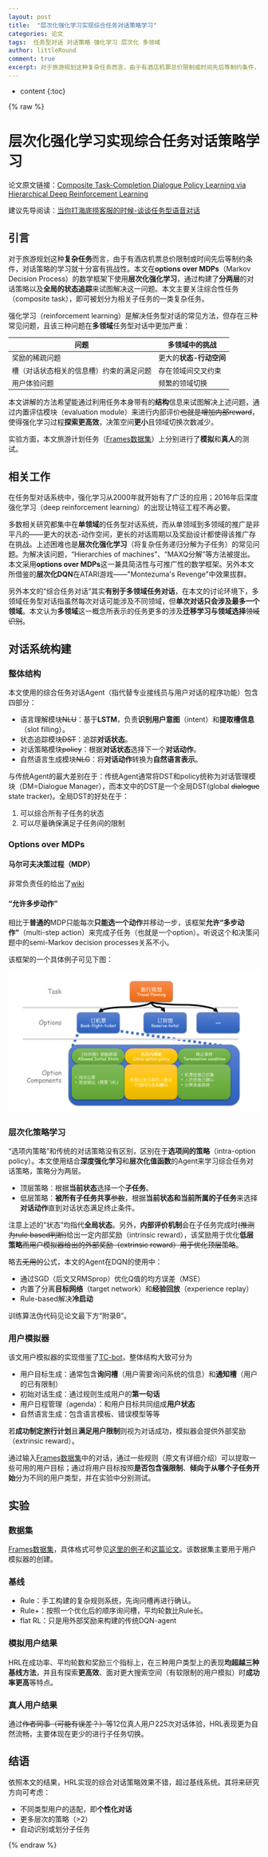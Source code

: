 ```yaml
---
layout: post
title:  "层次化强化学习实现综合任务对话策略学习"
categories: 论文
tags:  任务型对话 对话策略 强化学习 层次化 多领域
author: littleRound
comment: true
excerpt: 对于旅游规划这种复杂任务而言，由于有酒店机票总价限制或时间先后等制约条件，对话策略的学习就十分富有挑战性。本文在options over MDPs（Markov Decision Process）的数学框架下使用层次化强化学习，通过构建了分两层的对话策略以及全局的状态追踪来试图解决这一问题。本文主要关注综合性任务（composite task），即可被划分为相关子任务的一类复杂任务。
---
```


* content
{:toc}

{% raw %}

# 层次化强化学习实现综合任务对话策略学习

论文原文链接：[Composite Task-Completion Dialogue Policy Learning via Hierarchical Deep Reinforcement Learning](https://arxiv.org/pdf/1704.03084.pdf)

建议先导阅读：[当你打海底捞客服的时候-谈谈任务型语音对话](https://littleround.cn/2019/01/19/%E5%BD%93%E4%BD%A0%E6%89%93%E6%B5%B7%E5%BA%95%E6%8D%9E%E5%AE%A2%E6%9C%8D%E7%9A%84%E6%97%B6%E5%80%99-%E8%B0%88%E8%B0%88%E4%BB%BB%E5%8A%A1%E5%9E%8B%E8%AF%AD%E9%9F%B3%E5%AF%B9%E8%AF%9D/)

## 引言

对于旅游规划这种**复杂任务**而言，由于有酒店机票总价限制或时间先后等制约条件，对话策略的学习就十分富有挑战性。本文在**options over MDPs**（Markov Decision Process）的数学框架下使用**层次化强化学习**，通过构建了**分两层**的对话策略以及**全局的状态追踪**来试图解决这一问题。本文主要关注综合性任务（composite task），即可被划分为相关子任务的一类复杂任务。

强化学习（reinforcement learning）是解决任务型对话的常见方法，但存在三种常见问题，且该三种问题在**多领域**任务型对话中更加严重：

| 问题                                     | 多领域中的挑战          |
| ---------------------------------------- | ----------------------- |
| 奖励的稀疏问题                           | 更大的**状态-行动空间** |
| 槽（对话状态相关的信息槽）约束的满足问题 | 存在领域间交叉约束      |
| 用户体验问题                             | 频繁的领域切换          |

本文讲解的方法希望能通过利用任务本身带有的**结构**信息来试图解决上述问题，通过内置评估模块（evaluation module）来进行内部评价~~也就是增加内部reward~~，使得强化学习过程**探索更高效**，决策空间**更小**且领域切换次数减少。

实验方面，本文旅游计划任务（[Frames数据集](https://datasets.maluuba.com/Frames)）上分别进行了**模拟**和**真人**的测试。

## 相关工作

在任务型对话系统中，强化学习从2000年就开始有了广泛的应用；2016年后深度强化学习（deep reinforcement learning）的出现让特征工程不再必要。

多数相关研究都集中在**单领域**的任务型对话系统，而从单领域到多领域的推广是非平凡的——更大的状态-动作空间，更长的对话周期以及奖励设计都使得该推广存在挑战。上述困难也是**层次化强化学习**（将复杂任务递归分解为子任务）的常见问题。为解决该问题，“Hierarchies of machines”、“MAXQ分解”等方法被提出。本文采用**options over MDPs**这一兼具简洁性与可推广性的数学框架。另外本文所借鉴的**层次化DQN**在ATARI游戏——"Montezuma's Revenge"中效果拔群。

另外本文的“综合任务对话”其实**有别于多领域任务对话**，在本文的讨论环境下，多领域任务型对话指虽然每次对话可能涉及不同领域，但**单次对话只会涉及最多一个领域**。本文认为**多领域**这一概念所表示的任务更多的涉及**迁移学习与领域选择**~~领域识别~~。

## 对话系统构建

### 整体结构

本文使用的综合任务对话Agent（指代替专业接线员与用户对话的程序功能）包含四部分：

- 语言理解模块~~NLU~~：基于**LSTM**，负责**识别用户意图**（intent）和**提取槽信息**（slot filling）。
- 状态追踪模块~~DST~~：追踪**对话状态**。
- 对话策略模块~~policy~~：根据**对话状态**选择下一个**对话动作**。
- 自然语言生成模块~~NLG~~：将**对话动作**转换为**自然语言表示**。

与传统Agent的最大差别在于：传统Agent通常将DST和policy统称为对话管理模块（DM=Dialogue Manager），而本文中的DST是一个全局DST(global ~~dialogue~~ state tracker)。全局DST的好处在于：

1. 可以综合所有子任务的状态
2. 可以尽量确保满足子任务间的限制

### Options over MDPs

#### 马尔可夫决策过程（MDP）

非常负责任的给出了[wiki](https://en.wikipedia.org/wiki/Markov_decision_process)

#### “允许多步动作”

相比于**普通的**MDP只能每次**只能选一个动作**并移动一步，该框架**允许“多步动作”**（multi-step action）来完成子任务（也就是一个option）。听说这个和决策问题中的semi-Markov decision processes关系不小。

该框架的一个具体例子可见下图：

![options_over_MDPs](/static/post_resource/2019-02-05-1.png)

### 层次化策略学习

“选项内策略”和传统的对话策略没有区别，区别在于**选项间的策略**（intra-option policy）。本文使用结合**深度强化学习**和**层次化值函数**的Agent来学习综合任务对话策略，策略分为两层。

- 顶层策略：根据**当前状态**选择一个**子任务**。
- 低层策略：**被所有子任务共享**~~参数~~，根据**当前状态和当前所属的子任务**来选择**对话动作**直到对话状态满足终止条件。

注意上述的“状态”均指代**全局状态**。另外，**内部评价机制**会在子任务完成时~~(推测为rule based判断)~~给出一定内部奖励（intrinsic reward），该奖励用于优化**低层策略**~~而用户模拟器给出的外部奖励（extrinsic reward）用于优化顶层策略~~。

略去~~无用的~~公式，本文的Agent在DQN的使用中：

- 通过SGD（后文又RMSprop）优化Q值的均方误差（MSE）
- 内置了分离**目标网络**（target network）和**经验回放**（experience replay）
- Rule-based解决**冷启动**

训练算法伪代码见论文最下方“附录B”。

### 用户模拟器

该文用户模拟器的实现借鉴了[TC-bot](https://github.com/MiuLab/TC-Bot)，整体结构大致可分为

- 用户目标生成：通常包含**询问槽**（用户需要询问系统的信息）和**通知槽**（用户的已有限制）
- 初始对话生成：通过规则生成用户的**第一句话**
- 用户日程管理（agenda）：和用户目标共同组成**用户状态**
- 自然语言生成：包含语言模板、错误模型等等

若**成功制定旅行计划**且**满足用户限制**则视为对话成功，模拟器会提供外部奖励（extrinsic reward）。

通过输入[Frames数据集](https://datasets.maluuba.com/Frames)中的对话，通过一些规则（原文有详细介绍）可以提取一些可用的用户目标；通过将用户目标按照**是否包含强限制**、**倾向于从哪个子任务开始**分为不同的用户类型，并在实验中分别测试。

## 实验

### 数据集

[Frames数据集](https://datasets.maluuba.com/Frames)，具体格式可参见[这里的例子](https://datasets.maluuba.com/Frames/dialogues)和[这篇论文](https://1drv.ms/b/s!Aqj1OvgfsHB7dsg42yp2BzDUK6U)。该数据集主要用于用户模拟器的创建。

### 基线

- Rule：手工构建的复杂规则系统，先询问槽再进行确认。
- Rule+：按照一个优化后的顺序询问槽，平均轮数比Rule长。
- flat RL：只是用外部奖励来构建的传统DQN-agent

### 模拟用户结果

HRL在成功率、平均轮数和奖励三个指标上，在三种用户类型上的表现**均超越三种基线方法**，并且有探索**更高效**、面对更大搜索空间（有软限制的用户模拟）时**成功率更高**等特点。

### 真人用户结果

通过~~作者同事（可能有误差？）等~~12位真人用户225次对话体验，HRL表现更为自然流畅，主要体现在更少的进行子任务切换。

## 结语

依照本文的结果，HRL实现的综合对话策略效果不错，超过基线系统。其将来研究方向可考虑：

- 不同类型用户的适配，即**个性化对话**
- 更多层次的策略（>2）
- 自动识别或划分子任务

{% endraw %}